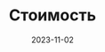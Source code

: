 ---
title: Стоимость     
date: 2023-11-02

price:
    -   title: "Создание одной сферической панорамы"
        cost: "3000 рублей"
        duration: "5-7 дней"
        text: "В туре должно быть не менее 3 сферических панорам. В общую стоимость входит программирования скрипта виртуального тура. Если в туре более 5 панорам, срок исполнения обсуждается дополнительно."

---